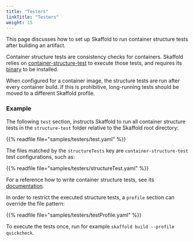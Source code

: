 ```yaml
---
title: "Testers"
linkTitle: "Testers"
weight: 15
---
```


This page discusses how to set up Skaffold to run container structure tests after building an artifact.

Container structure tests are consistency checks for containers.
Skaffold relies on [container-structure-test](https://github.com/GoogleContainerTools/container-structure-test) to execute those tests, and requires its [binary](https://github.com/GoogleContainerTools/container-structure-test/releases) to be installed.

When configured for a container image, the structure tests are run after every container build.
If this is prohibitive, long-running tests should be moved to a different Skaffold profile.

### Example
The following `test` section, instructs Skaffold to run all container structure tests in the `structure-test` folder relative to the Skaffold root directory:

{{% readfile file="samples/testers/test.yaml" %}}

The files matched by the `structureTests` key are `container-structure-test` test configurations, such as:

{{% readfile file="samples/testers/structureTest.yaml" %}}

For a reference how to write container structure tests, see its [documentation](https://github.com/GoogleContainerTools/container-structure-test#command-tests).

In order to restrict the executed structure tests, a `profile` section can override the file pattern:

{{% readfile file="samples/testers/testProfile.yaml" %}}

To execute the tests once, run for example `skaffold build --profile quickcheck`.
